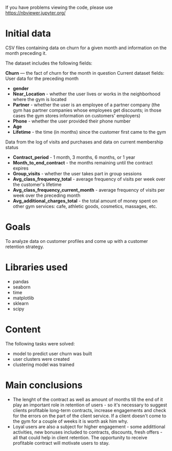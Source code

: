 If you have problems viewing the code, please use https://nbviewer.jupyter.org/

# Initial data

CSV files containing data on churn for a given month and information on the month preceding it.

The dataset includes the following fields:

**Churn** — the fact of churn for the month in question
Current dataset fields: User data for the preceding month

- **gender**
- **Near_Location** - whether the user lives or works in the neighborhood where the gym is located
- **Partner** - whether the user is an employee of a partner company (the gym has partner companies whose employees get discounts; in those cases the gym stores information on customers' employers)
- **Phone** - whether the user provided their phone number
- **Age**
- **Lifetime** - the time (in months) since the customer first came to the gym

Data from the log of visits and purchases and data on current membership status

- **Contract_period** - 1 month, 3 months, 6 months, or 1 year
- **Month_to_end_contract** - the months remaining until the contract expires
- **Group_visits** - whether the user takes part in group sessions
- **Avg_class_frequency_total** - average frequency of visits per week over the customer's lifetime
- **Avg_class_frequency_current_month** - average frequency of visits per week over the preceding month
- **Avg_additional_charges_total** - the total amount of money spent on other gym services: cafe, athletic goods, cosmetics, massages, etc.

# Goals

To analyze data on customer profiles and come up with a customer retention strategy.

# Libraries used

- pandas
- seaborn
- time
- matplotlib
- sklearn
- scipy

# Content

The following tasks were solved:
- model to predict user churn was built
- user clusters were created
- clustering model was trained

# Main conclusions
- The lenght of the contract as well as amount of months till the end of it play an important role in retention of users - so it's necessary to suggest clients profitable long-term contracts, increase engagements and check for the errors on the part of the client service. If a client doesn't come to the gym for a couple of weeks it is worth ask him why.
- Loyal users are also a subject for higher engagement - some addittional activities, new bonuses included to contracts, discounts, fresh offers - all that could help in client retention. The opportunity to receive profitable contract will motivate users to stay.
